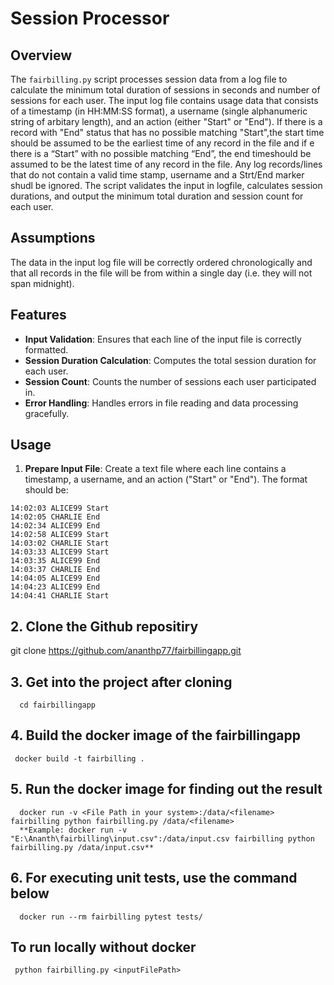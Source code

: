 # Session Processor

## Overview

The `fairbilling.py` script processes session data from a log file to calculate the minimum total duration of sessions in seconds and number of sessions for each user. The input log file contains usage data that consists of a timestamp (in HH:MM:SS format), a username (single alphanumeric string of arbitary length), and an action (either "Start" or "End"). If there is a record with "End" status that has no possible matching "Start",the start time should be assumed to be the earliest time of any record in the file and if e there is a “Start” with no possible matching “End”, the end timeshould be assumed to be the latest time of any record in the file. Any log records/lines that do not contain a valid time stamp, username and a Strt/End marker shudl be ignored. The script validates the input in logfile, calculates session durations, and output the minimum total duration and session count for each user.

## Assumptions
The data in the input log file will be correctly ordered chronologically and that all records in the file will be from within a single day (i.e. they will not span midnight).

## Features

- **Input Validation**: Ensures that each line of the input file is correctly formatted.
- **Session Duration Calculation**: Computes the total session duration for each user.
- **Session Count**: Counts the number of sessions each user participated in.
- **Error Handling**: Handles errors in file reading and data processing gracefully.

## Usage

1. **Prepare Input File**: Create a text file where each line contains a timestamp, a username, and an action ("Start" or "End"). The format should be:
```
14:02:03 ALICE99 Start 
14:02:05 CHARLIE End 
14:02:34 ALICE99 End 
14:02:58 ALICE99 Start 
14:03:02 CHARLIE Start 
14:03:33 ALICE99 Start 
14:03:35 ALICE99 End 
14:03:37 CHARLIE End 
14:04:05 ALICE99 End 
14:04:23 ALICE99 End 
14:04:41 CHARLIE Start
```
## 2. Clone the Github repositiry
   git clone https://github.com/ananthp77/fairbillingapp.git

## 3. Get into the project after cloning
      cd fairbillingapp

## 4. Build the docker image of the fairbillingapp 
     docker build -t fairbilling .

## 5. Run the docker image for finding out the result 
      docker run -v <File Path in your system>:/data/<filename> fairbilling python fairbilling.py /data/<filename> 
      **Example: docker run -v "E:\Ananth\fairbilling\input.csv":/data/input.csv fairbilling python fairbilling.py /data/input.csv**

## 6. For executing unit tests, use the command below
      docker run --rm fairbilling pytest tests/

## To run locally without docker
     python fairbilling.py <inputFilePath>
    
